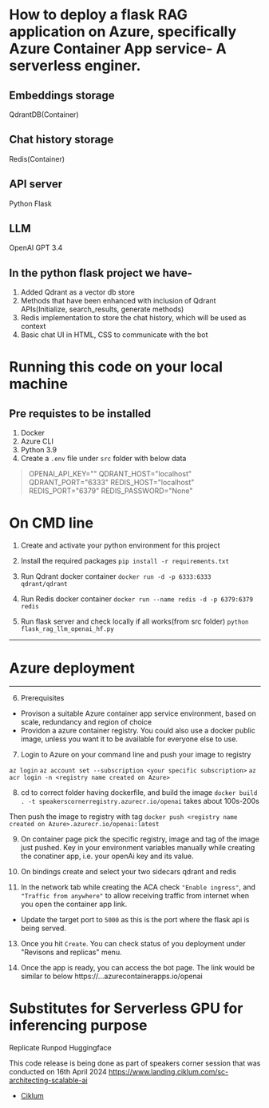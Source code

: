# How to deploy a flask RAG application on Azure, specifically Azure Container App service- A serverless enginer.

## Embeddings storage
QdrantDB(Container)

## Chat history storage
Redis(Container)

## API server
Python Flask

## LLM
OpenAI GPT 3.4




## In the python flask project we have-
1. Added Qdrant as a vector db store
2. Methods that have been enhanced with inclusion of Qdrant APIs(Initialize, search_results, generate methods)
3. Redis implementation to store the chat history, which will be used as context
4. Basic chat UI in HTML, CSS to communicate with the bot



# Running this code on your local machine

## Pre requistes to be installed
1. Docker 
2. Azure CLI
3. Python 3.9
4. Create a `.env` file under `src` folder with below data

 >   OPENAI_API_KEY="<your open ai key only used for local run>"
 >   QDRANT_HOST="localhost"
 >   QDRANT_PORT="6333"
 >   REDIS_HOST="localhost"
 >   REDIS_PORT="6379"
 >   REDIS_PASSWORD="None"


# On CMD line
1. Create and activate your python environment for this project

2. Install the required packages
`pip install -r requirements.txt`

3. Run Qdrant docker container
`docker run -d -p 6333:6333 qdrant/qdrant`

4. Run Redis docker container
`docker run --name redis -d -p 6379:6379 redis`

5. Run flask server and check locally if all works(from src folder)
`python flask_rag_llm_openai_hf.py`


-------------------------------
# Azure deployment
-------------------------------

6. Prerequisites
- Provison a suitable Azure container app service environment, based on scale, redundancy and region of choice
- Providon a azure container registry. You could also use a docker public image, unless you want it to be available for everyone else to use.


7. Login to Azure on your command line and push your image to registry

`az login`
`az account set --subscription <your specific subscription>`
`az acr login -n <registry name created on Azure>`


8. cd to correct folder having dockerfile, and build the image
`docker build . -t speakerscornerregistry.azurecr.io/openai`
takes about 100s-200s

Then push the image to registry with tag
`docker push <registry name created on Azure>.azurecr.io/openai:latest`

9. On container page pick the specific registry, image and tag of the image just pushed.
Key in your environment variables manually while creating the conatiner app, i.e. your openAi key and its value.

11. On bindings create and select your two sidecars qdrant and redis

12. In the network tab while creating the ACA check `"Enable ingress"`, and `"Traffic from anywhere"` to allow receiving traffic from internet when you open the container app link.
- Update the target port to `5000` as this is the port where the flask api is being served.

13. Once you hit `Create`. You can check status of you deployment under "Revisons and replicas" menu.

14. Once the app is ready, you can access the bot page. The link would be similar to below
https://<container app name>.<random word>.<region>.azurecontainerapps.io/openai



# Substitutes for Serverless GPU for inferencing purpose
Replicate
Runpod
Huggingface


This code release is being done as part of speakers corner session that was conducted on 16th April 2024
https://www.landing.ciklum.com/sc-architecting-scalable-ai

- [Ciklum](https://www.ciklum.com/)